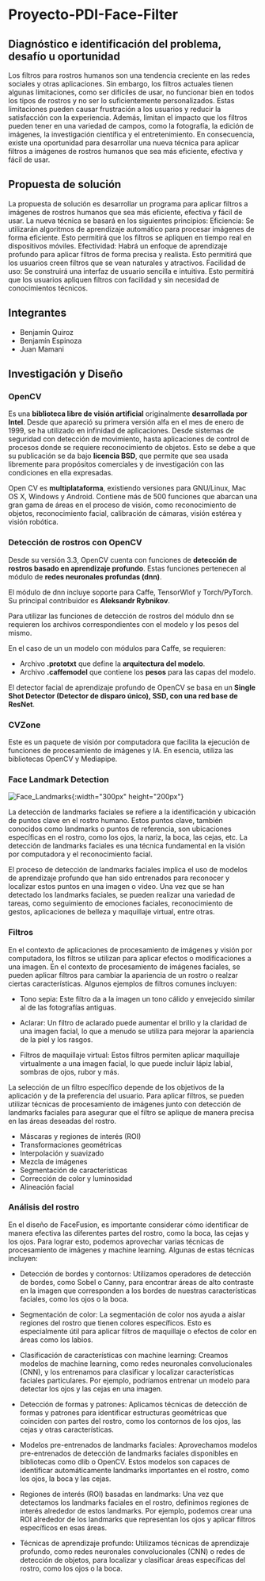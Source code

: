 # Proyecto-PDI-Face-Filter

## Diagnóstico e identificación del problema, desafío u oportunidad
Los filtros para rostros humanos son una tendencia creciente en las redes sociales y otras aplicaciones. Sin embargo, los filtros actuales tienen algunas limitaciones, como ser difíciles de usar, no funcionar bien en todos los tipos de rostros y no ser lo suficientemente personalizados.
Estas limitaciones pueden causar frustración a los usuarios y reducir la satisfacción con la experiencia. Además, limitan el impacto que los filtros pueden tener en una variedad de campos, como la fotografía, la edición de imágenes, la investigación científica y el entretenimiento.
En consecuencia, existe una oportunidad para desarrollar una nueva técnica para aplicar filtros a imágenes de rostros humanos que sea más eficiente, efectiva y fácil de usar.

## Propuesta de solución
La propuesta de solución es desarrollar un programa para aplicar filtros a imágenes de rostros humanos que sea más eficiente, efectiva y fácil de usar. La nueva técnica se basará en los siguientes principios:
Eficiencia: Se utilizarán algoritmos de aprendizaje automático para procesar imágenes de forma eficiente. Esto permitirá que los filtros se apliquen en tiempo real en dispositivos móviles.
Efectividad: Habrá un enfoque de aprendizaje profundo para aplicar filtros de forma precisa y realista. Esto permitirá que los usuarios creen filtros que se vean naturales y atractivos.
Facilidad de uso: Se construirá una interfaz de usuario sencilla e intuitiva. Esto permitirá que los usuarios apliquen filtros con facilidad y sin necesidad de conocimientos técnicos.

## Integrantes

  - Benjamín Quiroz
  - Benjamín Espinoza
  - Juan Mamani

## Investigación y Diseño

### OpenCV

Es una **biblioteca libre de visión artificial** originalmente **desarrollada
por Intel**. Desde que apareció su primera versión alfa en el mes de enero de
1999, se ha utilizado en infinidad de aplicaciones. Desde sistemas de seguridad
con detección de movimiento, hasta aplicaciones de control de procesos donde se
requiere reconocimiento de objetos. Esto se debe a que su publicación se da bajo
**licencia BSD**, que permite que sea usada libremente para propósitos
comerciales y de investigación con las condiciones en ella expresadas.

Open CV es **multiplataforma**, existiendo versiones para GNU/Linux, Mac OS X,
Windows y Android. Contiene más de 500 funciones que abarcan una gran gama de
áreas en el proceso de visión, como reconocimiento de objetos, reconocimiento
facial, calibración de cámaras, visión estérea y visión robótica.

### Detección de rostros con OpenCV

Desde su versión 3.3, OpenCV cuenta con funciones de
**detección de rostros basado en aprendizaje profundo**. Estas funciones
pertenecen al módulo de **redes neuronales profundas (dnn)**.

El módulo de dnn incluye soporte para Caffe, TensorWlof y Torch/PyTorch. Su
principal contribuidor es **Aleksandr Rybnikov**.

Para utilizar las funciones de detección de rostros del módulo dnn se requieren
los archivos correspondientes con el modelo y los pesos del mismo.

En el caso de un un modelo con módulos para Caffe, se requieren:

- Archivo **.prototxt** que define la **arquitectura del modelo**.
- Archivo **.caffemodel** que contiene los **pesos** para las capas del modelo.

El detector facial de aprendizaje profundo de OpenCV se basa en un **Single Shot
Detector (Detector de disparo único), SSD, con una red base de ResNet**.


### CVZone
Este es un paquete de visión por computadora que facilita la ejecución de funciones de procesamiento de imágenes y IA. En esencia, utiliza las bibliotecas OpenCV y Mediapipe.

### Face Landmark Detection

![Face_Landmarks](https://github.com/nijoko/Proyecto-PDI-Face-Fusion/blob/main/images/facial_landmarks.jpg){:width="300px" height="200px"}

La detección de landmarks faciales se refiere a la identificación y ubicación de puntos clave en el rostro humano. Estos puntos clave, también conocidos como landmarks o puntos de referencia, son ubicaciones específicas en el rostro, como los ojos, la nariz, la boca, las cejas, etc. La detección de landmarks faciales es una técnica fundamental en la visión por computadora y el reconocimiento facial.

El proceso de detección de landmarks faciales implica el uso de modelos de aprendizaje profundo que han sido entrenados para reconocer y localizar estos puntos en una imagen o video. Una vez que se han detectado los landmarks faciales, se pueden realizar una variedad de tareas, como seguimiento de emociones faciales, reconocimiento de gestos, aplicaciones de belleza y maquillaje virtual, entre otras.

### Filtros

En el contexto de aplicaciones de procesamiento de imágenes y visión por computadora, los filtros se utilizan para aplicar efectos o modificaciones a una imagen. En el contexto de procesamiento de imágenes faciales, se pueden aplicar filtros para cambiar la apariencia de un rostro o realzar ciertas características. Algunos ejemplos de filtros comunes incluyen:

 - Tono sepia: Este filtro da a la imagen un tono cálido y envejecido similar al de las fotografías antiguas.

 - Aclarar: Un filtro de aclarado puede aumentar el brillo y la claridad de una imagen facial, lo que a menudo se utiliza para mejorar la apariencia de la piel y los rasgos.

 - Filtros de maquillaje virtual: Estos filtros permiten aplicar maquillaje virtualmente a una imagen facial, lo que puede incluir lápiz labial, sombras de ojos, rubor y más.

La selección de un filtro específico depende de los objetivos de la aplicación y de la preferencia del usuario. Para aplicar filtros, se pueden utilizar técnicas de procesamiento de imágenes junto con detección de landmarks faciales para asegurar que el filtro se aplique de manera precisa en las áreas deseadas del rostro.

 - Máscaras y regiones de interés (ROI)
 - Transformaciones geométricas
 - Interpolación y suavizado
 - Mezcla de imágenes
 - Segmentación de características
 - Corrección de color y luminosidad
 - Alineación facial

### Análisis del rostro

En el diseño de FaceFusion, es importante considerar cómo identificar de manera efectiva las diferentes partes del rostro, como la boca, las cejas y los ojos. Para lograr esto, podemos aprovechar varias técnicas de procesamiento de imágenes y machine learning. Algunas de estas técnicas incluyen:

 - Detección de bordes y contornos: Utilizamos operadores de detección de bordes, como Sobel o Canny, para encontrar áreas de alto contraste en la imagen que corresponden a los bordes de nuestras características faciales, como los ojos o la boca.

 - Segmentación de color: La segmentación de color nos ayuda a aislar regiones del rostro que tienen colores específicos. Esto es especialmente útil para aplicar filtros de maquillaje o efectos de color en áreas como los labios.

 - Clasificación de características con machine learning: Creamos modelos de machine learning, como redes neuronales convolucionales (CNN), y los entrenamos para clasificar y localizar características faciales particulares. Por ejemplo, podríamos entrenar un modelo para detectar los ojos y las cejas en una imagen.

 - Detección de formas y patrones: Aplicamos técnicas de detección de formas y patrones para identificar estructuras geométricas que coinciden con partes del rostro, como los contornos de los ojos, las cejas y otras características.

 - Modelos pre-entrenados de landmarks faciales: Aprovechamos modelos pre-entrenados de detección de landmarks faciales disponibles en bibliotecas como dlib o OpenCV. Estos modelos son capaces de identificar automáticamente landmarks importantes en el rostro, como los ojos, la boca y las cejas.

 - Regiones de interés (ROI) basadas en landmarks: Una vez que detectamos los landmarks faciales en el rostro, definimos regiones de interés alrededor de estos landmarks. Por ejemplo, podemos crear una ROI alrededor de los landmarks que representan los ojos y aplicar filtros específicos en esas áreas.

 - Técnicas de aprendizaje profundo: Utilizamos técnicas de aprendizaje profundo, como redes neuronales convolucionales (CNN) o redes de detección de objetos, para localizar y clasificar áreas específicas del rostro, como los ojos o la boca.
